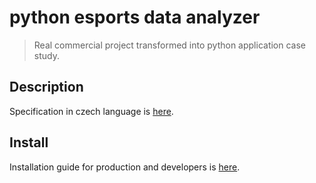 # python esports data analyzer

> Real commercial project transformed into python application case study.

## Description

Specification in czech language is [here](./spec/specification.md).

## Install

Installation guide for production and developers is [here](./installation-guide.md).
